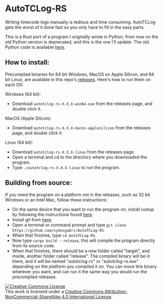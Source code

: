 # AutoTCLog-RS
Writing timecode logs manually is tedious and time consuming. AutoTCLog gets the worst of it done fast so you only have to fill in the easy parts.

This is a Rust port of a program I originally wrote in Python, from now on the old Python version is deprecated, and this is the one I'll update. The old Python code is available [here](https://github.com/sykesgabri/AutoTCLog).

## How to install:
Precompiled binaries for 64 bit Windows, MacOS on Apple Silicon, and 64 bit Linux, are available in this repo's [releases](https://github.com/sykesgabri/AutoTCLog-RS/releases). Here's how to run them on each OS:

Windows (64 bit):
- Download `autotclog-rs-X.X.X-win64.exe` from the releases page, and double click it.

MacOS (Apple Silicon):
- Download `autotclog-rs-X.X.X-macos-applesilicon` from the releases page, and double click it.

Linux (64 bit):
- Download `autotclog-rs-X.X.X-linux` from the releases page.
- Open a terminal and cd to the directory where you downloaded the program.
- Type `./autotclog-rs-X.X.X-linux` to run the program.

## Building from source:
If you need the program on a platform not in the releases, such as 32 bit Windows or an Intel Mac, follow these instructions:
- On the same device that you want to run the program on, install rustup by following the instructions found [here](https://www.rust-lang.org/tools/install).
- Install git from [here](https://git-scm.com/downloads).
- Open a terminal or command prompt and type `git clone https://github.com/sykesgabri/AutoTCLog-RS`.
- When that finishes, type `cd AutoTCLog-RS`.
- Now type `cargo build --release`, this will compile the program directly from its source code.
- When that finishes, there should be a new folder called "target", and inside, another folder called "release". The compiled binary will be in there, and it will be named "autotclog-rs" or "autotclog-rs.exe" depending on the platform you compiled it on. You can move this binary wherever you want, and can run it the same way you would run the precompiled releases.

<a rel="license" href="http://creativecommons.org/licenses/by-nc-sa/4.0/"><img alt="Creative Commons License" style="border-width:0" src="https://i.creativecommons.org/l/by-nc-sa/4.0/88x31.png" /></a><br />This work is licensed under a <a rel="license" href="http://creativecommons.org/licenses/by-nc-sa/4.0/">Creative Commons Attribution-NonCommercial-ShareAlike 4.0 International License</a>.

